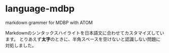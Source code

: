 # language-mdbp
markdown grammer for MDBP with ATOM

Markdownのシンタックスハイライトを日本語文に合わせてカスタマイズしています。
とりあえず**太字**のときに、半角スペースを空けないと認識しない問題に対処しました。
